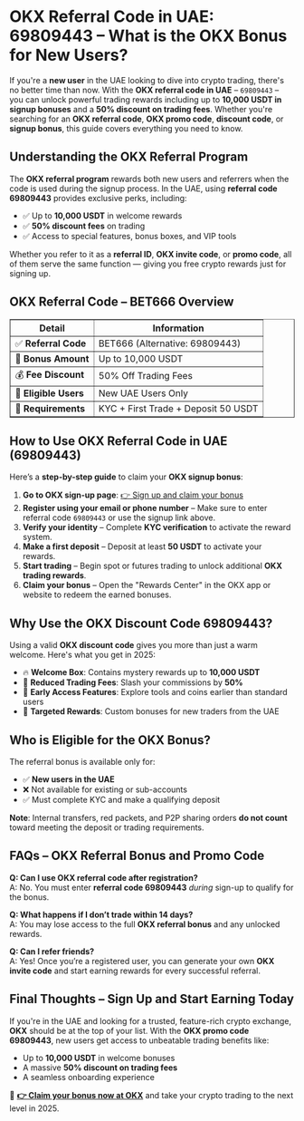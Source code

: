 <h1>OKX Referral Code in UAE: 69809443 – What is the OKX Bonus for New Users?</h1>
<p>If you're a <strong>new user</strong> in the UAE looking to dive into crypto trading, there's no better time than now. With the <strong>OKX referral code in UAE</strong> – <code>69809443</code> – you can unlock powerful trading rewards including up to <strong>10,000 USDT in signup bonuses</strong> and a <strong>50% discount on trading fees</strong>. Whether you're searching for an <strong>OKX referral code</strong>, <strong>OKX promo code</strong>, <strong>discount code</strong>, or <strong>signup bonus</strong>, this guide covers everything you need to know.</p>
<h2>Understanding the OKX Referral Program</h2>
<p>The <strong>OKX referral program</strong> rewards both new users and referrers when the code is used during the signup process. In the UAE, using <strong>referral code 69809443</strong> provides exclusive perks, including:</p>
<ul>
<li>✅ Up to <strong>10,000 USDT</strong> in welcome rewards</li>
<li>✅ <strong>50% discount fees</strong> on trading</li>
<li>✅ Access to special features, bonus boxes, and VIP tools</li>
</ul>
<p>Whether you refer to it as a <strong>referral ID</strong>, <strong>OKX invite code</strong>, or <strong>promo code</strong>, all of them serve the same function — giving you free crypto rewards just for signing up.</p>
<h2>OKX Referral Code – BET666 Overview</h2>
<table border="1" cellpadding="8" cellspacing="0">
<thead>
<tr>
<th><strong>Detail</strong></th>
<th><strong>Information</strong></th>
</tr>
</thead>
<tbody>
<tr>
<td>✅ <strong>Referral Code</strong></td>
<td>BET666 (Alternative: 69809443)</td>
</tr>
<tr>
<td>🎁 <strong>Bonus Amount</strong></td>
<td>Up to 10,000 USDT</td>
</tr>
<tr>
<td>💰 <strong>Fee Discount</strong></td>
<td>50% Off Trading Fees</td>
</tr>
<tr>
<td>👤 <strong>Eligible Users</strong></td>
<td>New UAE Users Only</td>
</tr>
<tr>
<td>🔐 <strong>Requirements</strong></td>
<td>KYC + First Trade + Deposit 50 USDT</td>
</tr>
</tbody>
</table>
<h2>How to Use OKX Referral Code in UAE (69809443)</h2>
<p>Here’s a <strong>step-by-step guide</strong> to claim your <strong>OKX signup bonus</strong>:</p>
<ol>
<li><strong>Go to OKX sign-up page</strong>:  
<a href="https://okx.com/join/69809443" target="_blank">👉 Sign up and claim your bonus</a></li>
<li><strong>Register using your email or phone number</strong>  
– Make sure to enter referral code <code>69809443</code> or use the signup link above.</li>
<li><strong>Verify your identity</strong>  
– Complete <strong>KYC verification</strong> to activate the reward system.</li>
<li><strong>Make a first deposit</strong>  
– Deposit at least <strong>50 USDT</strong> to activate your rewards.</li>
<li><strong>Start trading</strong>  
– Begin spot or futures trading to unlock additional <strong>OKX trading rewards</strong>.</li>
<li><strong>Claim your bonus</strong>  
– Open the "Rewards Center" in the OKX app or website to redeem the earned bonuses.</li>
</ol>
<h2>Why Use the OKX Discount Code 69809443?</h2>
<p>Using a valid <strong>OKX discount code</strong> gives you more than just a warm welcome. Here's what you get in 2025:</p>
<ul>
<li>🔥 <strong>Welcome Box</strong>: Contains mystery rewards up to <strong>10,000 USDT</strong></li>
<li>💸 <strong>Reduced Trading Fees</strong>: Slash your commissions by <strong>50%</strong></li>
<li>🚀 <strong>Early Access Features</strong>: Explore tools and coins earlier than standard users</li>
<li>🎯 <strong>Targeted Rewards</strong>: Custom bonuses for new traders from the UAE</li>
</ul>
<h2>Who is Eligible for the OKX Bonus?</h2>
<p>The referral bonus is available only for:</p>
<ul>
<li>✅ <strong>New users in the UAE</strong></li>
<li>❌ Not available for existing or sub-accounts</li>
<li>✅ Must complete KYC and make a qualifying deposit</li>
</ul>
<p><strong>Note</strong>: Internal transfers, red packets, and P2P sharing orders <strong>do not count</strong> toward meeting the deposit or trading requirements.</p>
<h2>FAQs – OKX Referral Bonus and Promo Code</h2>
<p><strong>Q: Can I use OKX referral code after registration?</strong><br>
A: No. You must enter <strong>referral code 69809443</strong> <em>during</em> sign-up to qualify for the bonus.</p>
<p><strong>Q: What happens if I don’t trade within 14 days?</strong><br>
A: You may lose access to the full <strong>OKX referral bonus</strong> and any unlocked rewards.</p>
<p><strong>Q: Can I refer friends?</strong><br>
A: Yes! Once you’re a registered user, you can generate your own <strong>OKX invite code</strong> and start earning rewards for every successful referral.</p>
<h2>Final Thoughts – Sign Up and Start Earning Today</h2>
<p>If you're in the UAE and looking for a trusted, feature-rich crypto exchange, <strong>OKX</strong> should be at the top of your list. With the <strong>OKX promo code 69809443</strong>, new users get access to unbeatable trading benefits like:</p>
<ul>
<li>Up to <strong>10,000 USDT</strong> in welcome bonuses</li>
<li>A massive <strong>50% discount on trading fees</strong></li>
<li>A seamless onboarding experience</li>
</ul>
<p>🎁 <a href="https://okx.com/join/69809443" target="_blank"><strong>👉 Claim your bonus now at OKX</strong></a> and take your crypto trading to the next level in 2025.</p>
</body>
</html>
